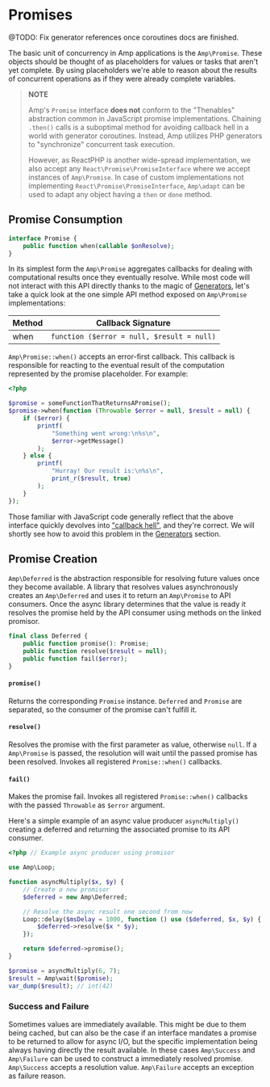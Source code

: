 # Promises

@TODO: Fix generator references once coroutines docs are finished.

The basic unit of concurrency in Amp applications is the `Amp\Promise`. These objects should be thought of as placeholders for values or tasks that aren't yet complete. By using placeholders we're able to reason about the results of concurrent operations as if they were already complete variables.

> **NOTE**
>
> Amp's `Promise` interface **does not** conform to the "Thenables" abstraction common in JavaScript promise implementations. Chaining `.then()` calls is a suboptimal method for avoiding callback hell in a world with generator coroutines. Instead, Amp utilizes PHP generators to "synchronize" concurrent task execution.
>
> However, as ReactPHP is another wide-spread implementation, we also accept any `React\Promise\PromiseInterface` where we accept instances of `Amp\Promise`. In case of custom implementations not implementing `React\Promise\PromiseInterface`, `Amp\adapt` can be used to adapt any object having a `then` or `done` method.

## Promise Consumption

```php
interface Promise {
    public function when(callable $onResolve);
}
```

In its simplest form the `Amp\Promise` aggregates callbacks for dealing with computational results once they eventually resolve. While most code will not interact with this API directly thanks to the magic of [Generators](#generators), let's take a quick look at the one simple API method exposed on `Amp\Promise` implementations:


| Method    | Callback Signature                                        |
| --------- | ----------------------------------------------------------|
| when      | `function ($error = null, $result = null)` |

`Amp\Promise::when()` accepts an error-first callback. This callback is responsible for reacting to the eventual result of the computation represented by the promise placeholder. For example:

```php
<?php

$promise = someFunctionThatReturnsAPromise();
$promise->when(function (Throwable $error = null, $result = null) {
    if ($error) {
        printf(
            "Something went wrong:\n%s\n",
            $error->getMessage()
        );
    } else {
        printf(
            "Hurray! Our result is:\n%s\n",
            print_r($result, true)
        );
    }
});
```

Those familiar with JavaScript code generally reflect that the above interface quickly devolves into ["callback hell"](http://callbackhell.com/), and they're correct. We will shortly see how to avoid this problem in the [Generators](#generators) section.

## Promise Creation

`Amp\Deferred` is the abstraction responsible for resolving future values once they become available. A library that resolves values asynchronously creates an `Amp\Deferred` and uses it to return an `Amp\Promise` to API consumers. Once the async library determines that the value is ready it resolves the promise held by the API consumer using methods on the linked promisor.

```php
final class Deferred {
    public function promise(): Promise;
    public function resolve($result = null);
    public function fail($error);
}
```

#### `promise()`

Returns the corresponding `Promise` instance. `Deferred` and `Promise` are separated, so the consumer of the promise can't fulfill it.

#### `resolve()`

Resolves the promise with the first parameter as value, otherwise `null`. If a `Amp\Promise` is passed, the resolution will wait until the passed promise has been resolved. Invokes all registered `Promise::when()` callbacks.

#### `fail()`

Makes the promise fail. Invokes all registered `Promise::when()` callbacks with the passed `Throwable` as `$error` argument.

Here's a simple example of an async value producer `asyncMultiply()` creating a deferred and returning the associated promise to its API consumer.

```php
<?php // Example async producer using promisor

use Amp\Loop;

function asyncMultiply($x, $y) {
    // Create a new promisor
    $deferred = new Amp\Deferred;

    // Resolve the async result one second from now
    Loop::delay($msDelay = 1000, function () use ($deferred, $x, $y) {
        $deferred->resolve($x * $y);
    });

    return $deferred->promise();
}

$promise = asyncMultiply(6, 7);
$result = Amp\wait($promise);
var_dump($result); // int(42)
```

### Success and Failure

Sometimes values are immediately available. This might be due to them being cached, but can also be the case if an interface mandates a promise to be returned to allow for async I/O, but the specific implementation being always having directly the result available. In these cases `Amp\Success` and `Amp\Failure` can be used to construct a immediately resolved promise. `Amp\Success` accepts a resolution value. `Amp\Failure` accepts an exception as failure reason.
